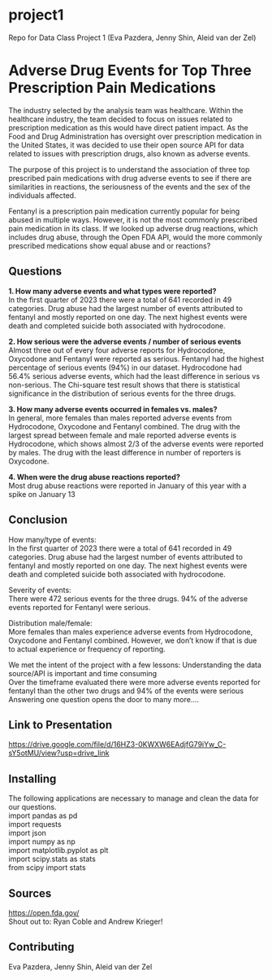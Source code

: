# project1
Repo for Data Class Project 1 (Eva Pazdera, Jenny Shin, Aleid van der Zel)

# Adverse Drug Events for Top Three Prescription Pain Medications
 
The industry selected by the analysis team was healthcare. Within the healthcare industry, the team decided to focus on issues related to prescription medication as this would have direct patient impact. As the Food and Drug Administration has oversight over prescription medication in the United States, it was decided to use their open source API for data related to issues with prescription drugs, also known as adverse events.

The purpose of this project is to understand the association of three top prescribed pain medications with drug adverse events to see if there are similarities in reactions, the seriousness of the events and the sex of the individuals affected. 

Fentanyl is a prescription pain medication currently popular for being abused in multiple ways. However, it is not the most commonly prescribed pain medication in its class. If we looked up adverse drug reactions, which includes drug abuse, through the Open FDA API, would the more commonly prescribed medications show equal abuse and or reactions?

## Questions
**1. How many adverse events and what types were reported?**  
In the first quarter of 2023 there were a total of 641 recorded in 49 categories. Drug abuse had the largest number of events attributed to fentanyl and mostly reported on one day. The next highest events were death and completed suicide both associated with hydrocodone.

**2. How serious were the adverse events / number of serious events**  
Almost three out of every four adverse reports for Hydrocodone, Oxycodone and Fentanyl were reported as serious. Fentanyl had the highest percentage of serious events (94%) in our dataset. Hydrocodone had 56.4% serious adverse events, which had the least difference in serious vs non-serious. The Chi-square test result shows that there is statistical significance in the distribution of serious events for the three drugs.

**3. How many adverse events occurred in females vs. males?**  
In general, more females than males reported adverse events from Hydrocodone, Oxycodone and Fentanyl combined. The drug with the largest spread between female and male reported adverse events is Hydrocodone, which shows almost 2/3 of the adverse events were reported by males. The drug with the least difference in number of reporters is Oxycodone. 

**4. When were the drug abuse reactions reported?**  
Most drug abuse reactions were reported in January of this year with a spike on January 13

## Conclusion
How many/type of events:  
In the first quarter of 2023 there were a total of 641 recorded in 49 categories. Drug abuse had the largest number of events attributed to fentanyl and mostly reported on one day. The next highest events were death and completed suicide both associated with hydrocodone.  

Severity of events:  
There were 472 serious events for the three drugs. 94% of the adverse events reported for Fentanyl were serious.  

Distribution male/female:  
More females than males experience adverse events from Hydrocodone, Oxycodone and Fentanyl combined. However, we don’t know if that is due to actual experience or frequency of reporting.  

We met the intent of the project with a few lessons:
Understanding the data source/API is important and time consuming  
Over the timeframe evaluated there were more adverse events reported for fentanyl than the other two drugs and 94% of the events were serious  
Answering one question opens the door to many more….  

## Link to Presentation
https://drive.google.com/file/d/16HZ3-0KWXW6EAdjfG79iYw_C-sY5otMU/view?usp=drive_link


## Installing
The following applications are necessary to manage and clean the data for our questions.  
import pandas as pd  
import requests  
import json  
import numpy as np  
import matplotlib.pyplot as plt  
import scipy.stats as stats  
from scipy import stats  

## Sources
https://open.fda.gov/  
Shout out to: Ryan Coble and Andrew Krieger!

## Contributing
Eva Pazdera, Jenny Shin, Aleid van der Zel
